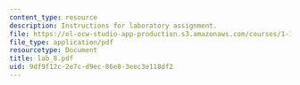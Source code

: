 ```yaml
---
content_type: resource
description: Instructions for laboratory assignment.
file: https://ol-ocw-studio-app-production.s3.amazonaws.com/courses/1-103-civil-engineering-materials-laboratory-spring-2004/9df9f12c2e7cd9ec86e83eec3e118df2_lab_8.pdf
file_type: application/pdf
resourcetype: Document
title: lab_8.pdf
uid: 9df9f12c-2e7c-d9ec-86e8-3eec3e118df2
---
```

